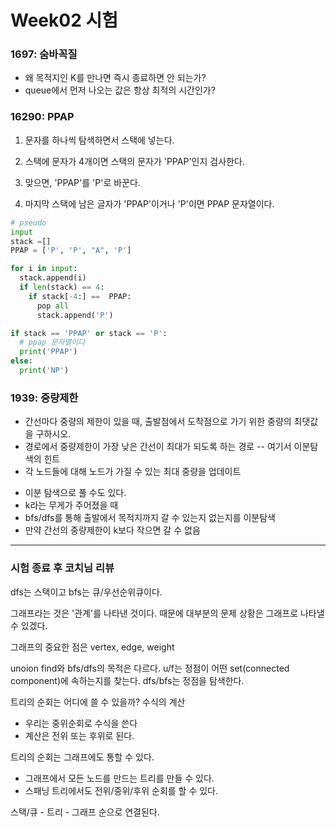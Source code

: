 # Week02 시험

### 1697: 숨바꼭질
* 왜 목적지인 K를 만나면 즉시 종료하면 안 되는가?
* queue에서 먼저 나오는 값은 항상 최적의 시간인가?

### 16290: PPAP
1. 문자를 하나씩 탐색하면서 스택에 넣는다.
2. 스택에 문자가 4개이면 스택의 문자가 'PPAP'인지 검사한다.
  1. 맞으면, 'PPAP'를 'P'로 바꾼다.

3. 마지막 스택에 남은 글자가 'PPAP'이거나 'P'이면 PPAP 문자열이다.
```python
# pseudo
input
stack =[]
PPAP = ['P', 'P', "A", 'P']

for i in input:
  stack.append(i)
  if len(stack) == 4:
    if stack[-4:] ==  PPAP:
      pop all
      stack.append('P')

if stack == 'PPAP' or stack == 'P':
  # ppap 문자열이다
  print('PPAP')
else:
  print('NP')
```

### 1939: 중량제한
* 간선마다 중량의 제한이 있을 때, 출발점에서 도착점으로 가기 위한 중량의 최댓값을 구하시오.
* 경로에서 중량제한이 가장 낮은 간선이 최대가 되도록 하는 경로 -- 여기서 이분탐색의 힌트
* 각 노드들에 대해 노드가 가질 수 있는 최대 중량을 업데이트

<!-- 1. 처음 inf짐을 들고 출발 (짐[start] = inf)
2. 다른 모든 노드의 짐은 0 (짐[i] = 0s)
2. bfs 각 노드 탐색
  1. if 짐[next] < 짐[curr] -->

* 이분 탐색으로 풀 수도 있다.
* k라는 무게가 주어졌을 때
* bfs/dfs를 통해 출발에서 목적지까지 갈 수 있는지 없는지를 이분탐색
* 만약 간선의 중량제한이 k보다 작으면 갈 수 없음


---
### 시험 종료 후 코치님 리뷰
dfs는 스택이고 bfs는 큐/우선순위큐이다.

그래프라는 것은 '관계'를 나타낸 것이다. 때문에 대부분의 문제 상황은 그래프로 나타낼 수 있겠다.

그래프의 중요한 점은 vertex, edge, weight

unoion find와 bfs/dfs의 목적은 다르다. u/f는 정점이 어떤 set(connected component)에 속하는지를 찾는다. dfs/bfs는 정점을 탐색한다.

트리의 순회는 어디에 쓸 수 있을까? 수식의 계산
* 우리는 중위순회로 수식을 쓴다
* 계산은 전위 또는 후위로 된다.

트리의 순회는 그래프에도 통할 수 있다.
* 그래프에서 모든 노드를 만드는 트리를 만들 수 있다.
* 스패닝 트리에서도 전위/중위/후위 순회를 할 수 있다.

스택/큐 - 트리 - 그래프 순으로 연결된다.

